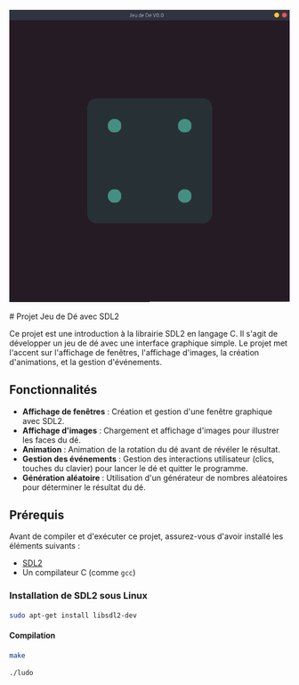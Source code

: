 <p align="center"><img src="./assets/screen.png" alt=""></p>
# Projet Jeu de Dé avec SDL2

Ce projet est une introduction à la librairie SDL2 en langage C. Il s'agit de développer un jeu de dé avec une interface graphique simple. Le projet met l'accent sur l'affichage de fenêtres, l'affichage d'images, la création d'animations, et la gestion d'événements.

## Fonctionnalités

- **Affichage de fenêtres** : Création et gestion d'une fenêtre graphique avec SDL2.
- **Affichage d'images** : Chargement et affichage d'images pour illustrer les faces du dé.
- **Animation** : Animation de la rotation du dé avant de révéler le résultat.
- **Gestion des événements** : Gestion des interactions utilisateur (clics, touches du clavier) pour lancer le dé et quitter le programme.
- **Génération aléatoire** : Utilisation d'un générateur de nombres aléatoires pour déterminer le résultat du dé.

## Prérequis

Avant de compiler et d'exécuter ce projet, assurez-vous d'avoir installé les éléments suivants :

- [SDL2](https://www.libsdl.org/download-2.0.php)
- Un compilateur C (comme `gcc`)

### Installation de SDL2 sous Linux
```bash
sudo apt-get install libsdl2-dev
```
  
#### Compilation

```bash
make
```
```bash
./ludo
```
